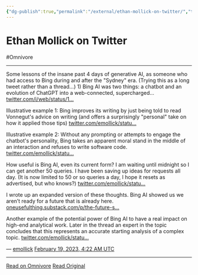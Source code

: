 ```yaml
---
{"dg-publish":true,"permalink":"/external/ethan-mollick-on-twitter/","title":"Ethan Mollick on Twitter","created":"","updated":""}
---
```



# Ethan Mollick on Twitter
#Omnivore


---

Some lessons of the insane past 4 days of generative AI, as someone who had access to Bing during and after the "Sydney" era. (Trying this as a long tweet rather than a thread...) 1) Bing AI was two things: a chatbot and an evolution of ChatGPT into a web-connected, supercharged… [twitter.com/i/web/status/1…](https://twitter.com/i/web/status/1627161768966463488)

Illustrative example 1: Bing improves its writing by just being told to read Vonnegut's advice on writing (and offers a surprisingly "personal" take on how it applied those tips) [twitter.com/emollick/statu…](https://twitter.com/emollick/status/1626084142239649792?s=20)

Illustrative example 2: Without any prompting or attempts to engage the chatbot's personality, Bing takes an apparent moral stand in the middle of an interaction and refuses to write software code. [twitter.com/emollick/statu…](https://twitter.com/emollick/status/1626023727333777408?s=20)

How useful is Bing AI, even its current form? I am waiting until midnight so I can get another 50 queries. I have been saving up ideas for requests all day. (It is now limited to 50 or so queries a day, I hope it resets as advertised, but who knows?) [twitter.com/emollick/statu…](https://twitter.com/emollick/status/1626323394970124290?s=20)

I wrote up an expanded version of these thoughts. Bing AI showed us we aren’t ready for a future that is already here. [oneusefulthing.substack.com/p/the-future-s…](https://oneusefulthing.substack.com/p/the-future-soon-what-i-learned-from)

Another example of the potential power of Bing AI to have a real impact on high-end analytical work. Later in the thread an expert in the topic concludes that this represents an accurate starting analysis of a complex topic. [twitter.com/emollick/statu…](https://twitter.com/emollick/status/1626765160193966080)

 — [emollick](https://twitter.com/emollick) [February 19, 2023, 4:22 AM UTC](https://twitter.com/emollick/status/1627161768966463488) 

---

[Read on Omnivore](https://omnivore.app/me/ethan-mollick-on-twitter-186efb579dd)
[Read Original](https://twitter.com/emollick/status/1627161768966463488)
